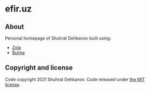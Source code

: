 # efir.uz

## About

Personal homepage of Shuhrat Dehkanov built using:

- [Zola](https://www.getzola.org)
- [Bulma](https://bulma.io)

## Copyright and license

Code copyright 2021 Shuhrat Dehkanov. Code released under [the MIT license](./LICENSE).
